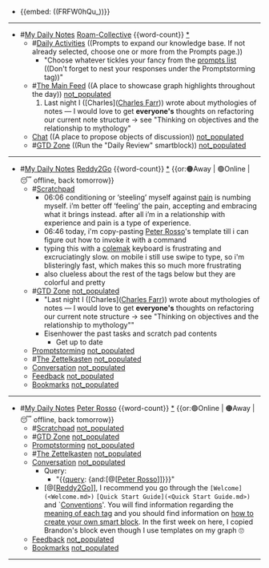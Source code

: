 - {{embed: ((FRFW0hQu_))}}
- ---
- #[My Daily Notes](<My Daily Notes.md>) [Roam-Collective](<Roam-Collective.md>) {{word-count}} [*]([rc](<rc.md>)) 
    - #[Daily Activities](<Daily Activities.md>) ((Prompts to expand our knowledge base. If not already selected, choose one or more from the Prompts page.))
        - "Choose whatever tickles your fancy from the [prompts list]([Prompts](<Prompts.md>)) ((Don't forget to nest your responses under the Promptstorming tag))"
    - #[The Main Feed](<The Main Feed.md>) ((A place to showcase graph highlights throughout the day)) [not_populated](<not_populated.md>) 
        1. Last night I ([Charles]([Charles Farr](<Charles Farr.md>))) wrote about mythologies of notes — I would love to get **everyone's** thoughts on refactoring our current note structure → see "Thinking on objectives and the relationship to mythology"
    - [Chat](<Chat.md>) ((A place to propose objects of discussion)) [not_populated](<not_populated.md>)
    - #[GTD Zone](<GTD Zone.md>) ((Run the "Daily Review" smartblock)) [not_populated](<not_populated.md>) 
- ---
- #[My Daily Notes](<My Daily Notes.md>) [Reddy2Go](<Reddy2Go.md>) {{word-count}} [*]([rtg](<rtg.md>))   {{or:🟠Away | 🟢Online | 😴 offline, back tomorrow}}
    - #[Scratchpad](<Scratchpad.md>)
        - 06:06 conditioning or ‘steeling’ myself against [pain](<pain.md>) is numbing myself. i’m better off ‘feeling’ the pain, accepting and embracing what it brings instead. after all i’m in a relationship with experience and pain is a type of experience.
        - 06:46 today, i'm copy-pasting [Peter Rosso](<Peter Rosso.md>)'s template till i can figure out how to invoke it with a command
        - typing this with a [colemak](<colemak.md>) keyboard is frustrating and excruciatingly slow. on mobile i still use swipe to type, so i'm blisteringly fast, which makes this so much more frustrating
        - also clueless about the rest of the tags below but they are colorful and pretty
    - #[GTD Zone](<GTD Zone.md>) [not_populated](<not_populated.md>)
        - "Last night I ([Charles]([Charles Farr](<Charles Farr.md>))) wrote about mythologies of notes — I would love to get **everyone's** thoughts on refactoring our current note structure → see "Thinking on objectives and the relationship to mythology""
        - Eisenhower the past tasks and scratch pad contents
            - Get up to date
    - [Promptstorming](<Promptstorming.md>) [not_populated](<not_populated.md>)
    - #[The Zettelkasten](<The Zettelkasten.md>) [not_populated](<not_populated.md>)
    - [Conversation](<Conversation.md>) [not_populated](<not_populated.md>)
    - [Feedback](<Feedback.md>)  [not_populated](<not_populated.md>)
    - [Bookmarks](<Bookmarks.md>) [not_populated](<not_populated.md>)
- ---
- #[My Daily Notes](<My Daily Notes.md>) [Peter Rosso](<Peter Rosso.md>) {{word-count}} [*]([ptr](<ptr.md>))   {{or:🟢Online | 🟠Away | 😴 offline, back tomorrow}}
    - #[Scratchpad](<Scratchpad.md>) [not_populated](<not_populated.md>)
    - #[GTD Zone](<GTD Zone.md>) [not_populated](<not_populated.md>)
    - [Promptstorming](<Promptstorming.md>) [not_populated](<not_populated.md>)
    - #[The Zettelkasten](<The Zettelkasten.md>) [not_populated](<not_populated.md>)
    - [Conversation](<Conversation.md>) [not_populated](<not_populated.md>)
        - Query:
            - "{{[query](<query.md>): {and:[@[[Peter Rosso](<@[[Peter Rosso.md>)]]}}}"
        - [@[[Reddy2Go](<@[[Reddy2Go.md>)]], I recommend you go through the `[Welcome](<Welcome.md>)` `[Quick Start Guide](<Quick Start Guide.md>)` and `[Conventions](<Conventions.md>)'. You will find information regarding the [meaning of each tag](((XW6KutyOv))) and you should find information on [how to create your own smart block](((gMGp4oTIC))). In the first week on here, I copied Brandon's block even though I use templates on my graph 🙄
    - [Feedback](<Feedback.md>)  [not_populated](<not_populated.md>)
    - [Bookmarks](<Bookmarks.md>) [not_populated](<not_populated.md>)
- ---
